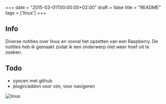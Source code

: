 +++
date = "2015-03-01T00:00:00+02:00"
draft = false
title = "README"
tags = ['linux']
+++

## Info

Diverse notities over linux en vooral het opzetten van een Raspberry.
De notities heb ik gemaakt zodat ik een onderwerp niet weer hoef uit te zoeken.

## Todo

* syncen met github
* plugin/addon voor vim, voor navigeren

![linux](/img/logo_linux.jpg)
